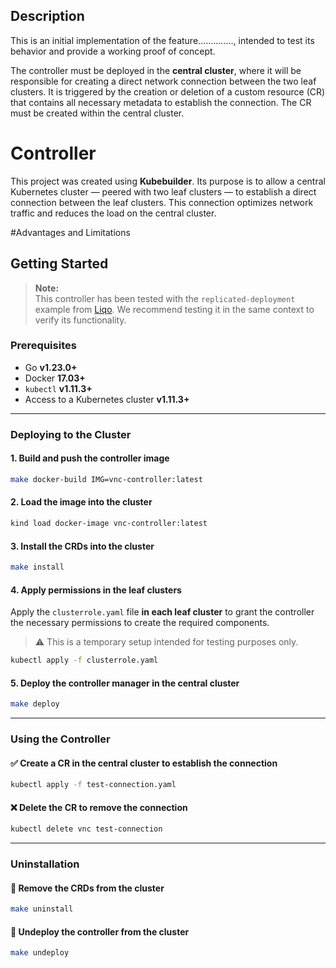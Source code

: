 ## Description

This is an initial implementation of the feature.............., intended to test its behavior and provide a working proof of concept.

The controller must be deployed in the **central cluster**, where it will be responsible for creating a direct network connection between the two leaf clusters. It is triggered by the creation or deletion of a custom resource (CR) that contains all necessary metadata to establish the connection. The CR must be created within the central cluster.

# Controller

This project was created using **Kubebuilder**. Its purpose is to allow a central Kubernetes cluster — peered with two leaf clusters — to establish a direct connection between the leaf clusters. This connection optimizes network traffic and reduces the load on the central cluster.

#Advantages and Limitations


## Getting Started

> **Note:**  
> This controller has been tested with the `replicated-deployment` example from [Liqo](https://github.com/liqotech/liqo). We recommend testing it in the same context to verify its functionality.

### Prerequisites

- Go **v1.23.0+**
- Docker **17.03+**
- `kubectl` **v1.11.3+**
- Access to a Kubernetes cluster **v1.11.3+**

---

### Deploying to the Cluster

#### 1. **Build and push the controller image**

```sh
make docker-build IMG=vnc-controller:latest
```

#### 2. **Load the image into the cluster**

```sh
kind load docker-image vnc-controller:latest
```

#### 3. **Install the CRDs into the cluster**

```sh
make install
```

#### 4. **Apply permissions in the leaf clusters**

Apply the `clusterrole.yaml` file **in each leaf cluster** to grant the controller the necessary permissions to create the required components.

> ⚠️ This is a temporary setup intended for testing purposes only.

```sh
kubectl apply -f clusterrole.yaml
```

#### 5. **Deploy the controller manager in the central cluster**

```sh
make deploy
```

---

### Using the Controller

#### ✅ Create a CR in the central cluster to establish the connection

```sh
kubectl apply -f test-connection.yaml
```

#### ❌ Delete the CR to remove the connection

```sh
kubectl delete vnc test-connection
```

---

### Uninstallation

#### 🔻 Remove the CRDs from the cluster

```sh
make uninstall
```

#### 🔻 Undeploy the controller from the cluster

```sh
make undeploy
```

